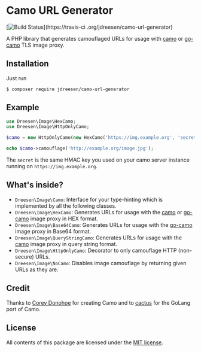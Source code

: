 # Camo URL Generator

[![Build Status](https://travis-ci.org/jdreesen/camo-url-generator.svg?branch=master)](https://travis-ci
.org/jdreesen/camo-url-generator)

A PHP library that generates camouflaged URLs for usage with [camo] or [go-camo] TLS image proxy.

## Installation

Just run

    $ composer require jdreesen/camo-url-generator

## Example

```php
use Dreesen\Image\HexCamo;
use Dreesen\Image\HttpOnlyCamo;

$camo = new HttpOnlyCamo(new HexCamo('https://img.example.org', 'secret'));

echo $camo->camouflage('http://example.org/image.jpg');
```

The `secret` is the same HMAC key you used on your camo server instance running on `https://img.example.org`.

## What's inside?

* `Dreesen\Image\Camo`: Interface for your type-hinting which is implemented by all the following classes.
* `Dreesen\Image\HexCamo`: Generates URLs for usage with the [camo] or [go-camo] image proxy in HEX format.
* `Dreesen\Image\Base64Camo`: Generates URLs for usage with the [go-camo] image proxy in Base64 format.
* `Dreesen\Image\QueryStringCamo`: Generates URLs for usage with the [camo] image proxy in query string format.
* `Dreesen\Image\HttpOnlyCamo`: Decorator to only camouflage HTTP (non-secure) URLs.
* `Dreesen\Image\NoCamo`: Disables image camouflage by returning given URLs as they are.

## Credit

Thanks to [Corey Donohoe](https://github.com/atmos) for creating Camo 
and to [cactus](https://github.com/cactus) for the GoLang port of Camo.

## License

All contents of this package are licensed under the [MIT license].

[MIT license]: LICENSE
[camo]: https://github.com/atmos/camo
[go-camo]: https://github.com/cactus/go-camo
